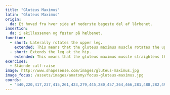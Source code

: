 ```yaml
---
title: "Gluteus Maximus"
latin: "Gluteus Maximus"
origin: 
  da: Et hoved fra hver side af nederste bageste del af lårbenet.
insertion: 
  da: i akillessenen og fæster på hælbenet.
function: 
  - short: Laterally rotates the upper leg.
    extended: This means that the gluteus maximus muscle rotates the upper leg outward around the axis of the bone (i.e. it rotates the upper leg away from the vertical midline of the body).
  - short: Extends the leg at the hip.
    extended: This means that the gluteus maximus muscle straightens the hip joint such that there is an increase in the angle between the upper leg and the torso.
exercises:
  - Stående calf-raise
image: http://www.shapesense.com/images/gluteus-maximus.jpg
image_focus: /assets/images/anatomy/focus-gluteus-maximus.jpg
coords:
  - "440,220,417,237,415,261,423,279,445,280,457,264,466,281,488,282,497,265,494,237,474,220,457,241"
---
```

